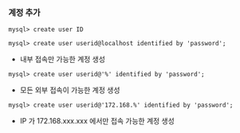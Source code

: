 ### 계정 추가

`mysql> create user ID`

`mysql> create user userid@localhost identified by 'password';`

- 내부 접속만 가능한 계정 생성

`mysql> create user userid@'%' identified by 'password'; `

- 모든 외부 접속이 가능한 계정 생성 

`mysql> create user userid@'172.168.%' identified by 'password'; `

-  IP 가 172.168.xxx.xxx 에서만 접속 가능한 계정 생성



### 